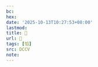 ```yaml
---
bc:
hex:
date: '2025-10-13T10:27:53+08:00'
lastmod:
title: 􄍱
url: 􄍱
tags: [慆]
src: DCCV
note:
---
```

